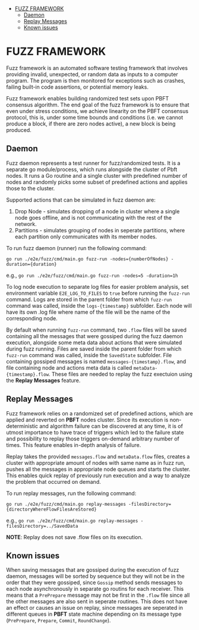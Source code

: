 - [FUZZ FRAMEWORK](#fuzz-framework)
  - [Daemon](#daemon)
  - [Replay Messages](#replay-messages)
  - [Known issues](#known-issues)

# FUZZ FRAMEWORK

Fuzz framework is an automated software testing framework that involves providing invalid, unexpected, or random data as inputs to a computer program. The program is then monitored for exceptions such as crashes, failing built-in code assertions, or potential memory leaks.

Fuzz framework enables building randomized test sets upon PBFT consensus algorithm. The end goal of the fuzz framework is to ensure that even under stress conditions, we achieve linearity on the PBFT consensus protocol, this is, under some time bounds and conditions (i.e. we cannot produce a block, if there are zero nodes active), a new block is being produced.

## Daemon
Fuzz daemon represents a test runner for fuzz/randomized tests. It is a separate go module/process, which runs alongside the cluster of Pbft nodes.
It runs a Go routine and a single cluster with predefined number of nodes and randomly picks some subset of predefined actions and applies those to the cluster.

Supported actions that can be simulated in fuzz daemon are:
1. Drop Node - simulates dropping of a node in cluster where a single node goes offline, and is not communicating with the rest of the network.
2. Partitions - simulates grouping of nodes in seperate partitions, where each partition only communicates with its member nodes.

To run fuzz daemon (runner) run the following command:

`go run ./e2e/fuzz/cmd/main.go fuzz-run -nodes={numberOfNodes} -duration={duration}`

e.g., `go run ./e2e/fuzz/cmd/main.go fuzz-run -nodes=5 -duration=1h`

To log node execution to separate log files for easier problem analysis, set environment variable `E2E_LOG_TO_FILES` to `true` before running the `fuzz-run` command. Logs are stored in the parent folder from which `fuzz-run` command was called, inside the `logs-{timestamp}` subfolder. Each node will have its own .log file where name of the file will be the name of the corresponding node.

By default when running `fuzz-run` command, two `.flow` files will be saved containing all the messages that were gossiped during the fuzz daemon execution, alongside some meta data about actions that were simulated during fuzz running. Files are saved inside the parent folder from which `fuzz-run` command was called, inside the `SavedState` subfolder. File containing gossiped messages is named `messages-{timestamp}.flow`, and file containing node and actions meta data is called `metaData-{timestamp}.flow`. These files are needed to replay the fuzz exectuion using the **Replay Messages** feature.

## Replay Messages
Fuzz framework relies on a randomized set of predefined actions, which are applied and reverted on **PBFT** nodes cluster. Since its execution is non-deterministic and algorithm failure can be discovered at any time, it is of utmost importance to have trace of triggers which led to the failure state and possibility to replay those triggers on-demand arbitrary number of times. This feature enables in-depth analysis of failure.

Replay takes the provided `messages.flow` and `metaData.flow` files, creates a cluster with appropriate amount of nodes with same name as in fuzz run, pushes all the messages in appropriate node queues and starts the cluster. This enables quick replay of previously run execution and a way to analyze the problem that occurred on demand.

To run replay messages, run the following command:

`go run ./e2e/fuzz/cmd/main.go replay-messages -filesDirectory={directoryWhereFlowFilesAreStored}`

e.g., `go run ./e2e/fuzz/cmd/main.go replay-messages -filesDirectory=../SavedData`

**NOTE**: Replay does not save .flow files on its execution.

## Known issues
When saving messages that are gossiped during the execution of fuzz daemon, messages will be sorted by sequence but they will not be in the order that they were gossiped, since `Gossip` method sends messages to each node asynchronously in separate go routins for each receiver. This means that a `PrePrepare` message may not be first in the `.flow` file since all the other messages are also sent in seperate routines. This does not have an effect or causes an issue on replay, since messages are seperated in different queues in **PBFT** state machine depending on its message type (`PrePrepare`, `Prepare`, `Commit`, `RoundChange`).